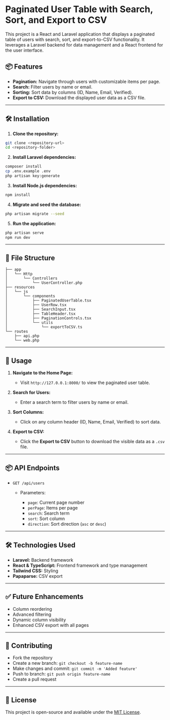 # Paginated User Table with Search, Sort, and Export to CSV

This project is a React and Laravel application that displays a paginated table of users with search, sort, and export-to-CSV functionality. It leverages a Laravel backend for data management and a React frontend for the user interface.

## 📦 Features

* **Pagination:** Navigate through users with customizable items per page.
* **Search:** Filter users by name or email.
* **Sorting:** Sort data by columns (ID, Name, Email, Verified).
* **Export to CSV:** Download the displayed user data as a CSV file.


---

## 🛠️ Installation

1. **Clone the repository:**

```bash
git clone <repository-url>
cd <repository-folder>
```

2. **Install Laravel dependencies:**

```bash
composer install
cp .env.example .env
php artisan key:generate
```

3. **Install Node.js dependencies:**

```bash
npm install
```

4. **Migrate and seed the database:**

```bash
php artisan migrate --seed
```

5. **Run the application:**

```bash
php artisan serve
npm run dev
```

---

## 📂 File Structure

```
├── app
│   └── Http
│       └── Controllers
│           └── UserController.php
├── resources
│   └── js
│       └── components
│           ├── PaginatedUserTable.tsx
│           ├── UserRow.tsx
│           ├── SearchInput.tsx
│           ├── TableHeader.tsx
│           ├── PaginationControls.tsx
│           └── utils
│               └── exportToCSV.ts
└── routes
    ├── api.php
    └── web.php
```

---

## 🚀 Usage

1. **Navigate to the Home Page:**

    * Visit `http://127.0.0.1:8000/` to view the paginated user table.

2. **Search for Users:**

    * Enter a search term to filter users by name or email.

3. **Sort Columns:**

    * Click on any column header (ID, Name, Email, Verified) to sort data.

4. **Export to CSV:**

    * Click the **Export to CSV** button to download the visible data as a `.csv` file.

---

## 📦 API Endpoints

* `GET /api/users`

    * Parameters:

        * `page`: Current page number
        * `perPage`: Items per page
        * `search`: Search term
        * `sort`: Sort column
        * `direction`: Sort direction (`asc` or `desc`)

---

## 🛠️ Technologies Used

* **Laravel:** Backend framework
* **React & TypeScript:** Frontend framework and type management
* **Tailwind CSS:** Styling
* **Papaparse:** CSV export

---

## ✅ Future Enhancements

* Column reordering
* Advanced filtering
* Dynamic column visibility
* Enhanced CSV export with all pages

---

## 🤝 Contributing

* Fork the repository
* Create a new branch: `git checkout -b feature-name`
* Make changes and commit: `git commit -m 'Added feature'`
* Push to branch: `git push origin feature-name`
* Create a pull request

---

## 📝 License

This project is open-source and available under the [MIT License](LICENSE).
